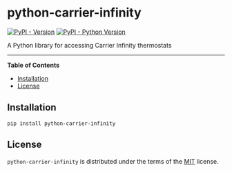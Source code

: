 # python-carrier-infinity

[![PyPI - Version](https://img.shields.io/pypi/v/python-carrier-infinity.svg)](https://pypi.org/project/python-carrier-infinity)
[![PyPI - Python Version](https://img.shields.io/pypi/pyversions/python-carrier-infinity.svg)](https://pypi.org/project/python-carrier-infinity)

A Python library for accessing Carrier Infinity thermostats

---

**Table of Contents**

- [Installation](#installation)
- [License](#license)

## Installation

```console
pip install python-carrier-infinity
```

## License

`python-carrier-infinity` is distributed under the terms of the [MIT](https://spdx.org/licenses/MIT.html) license.
